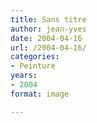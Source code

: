 ```yaml
---
title: Sans titre
author: jean-yves
date: 2004-04-16
url: /2004-04-16/
categories:
- Peinture
years:
- 2004
format: image

---
```

